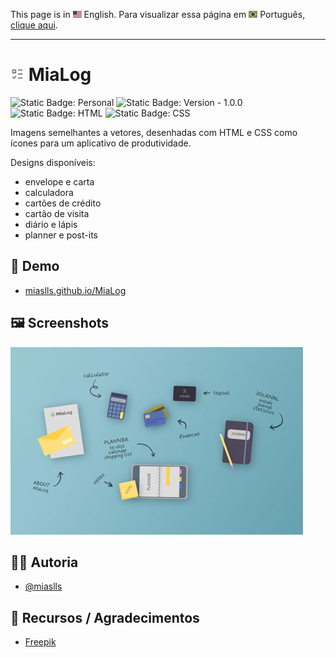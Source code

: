 This page is in <img src="assets/img/flag-en.png" width="14" alt="English"> English.
Para visualizar essa página em <img src="assets/img/flag-pt-br.png" width="14" alt="Português"> Português, [clique aqui](./README-ptbr.md).

---

# <img src="assets/img/logo.png" width="22" alt="Project logo"> MiaLog

![Static Badge: Personal](https://img.shields.io/badge/personal-mediumpurple)
![Static Badge: Version - 1.0.0](https://img.shields.io/badge/version-1.0.0-green)
![Static Badge: HTML](https://img.shields.io/badge/HTML-5a5a5a?logo=html5)
![Static Badge: CSS](https://img.shields.io/badge/CSS-5a5a5a?logo=css3)

Imagens semelhantes a vetores, desenhadas com HTML e CSS como ícones para um aplicativo de produtividade.

Designs disponíveis:

- envelope e carta
- calculadora
- cartões de crédito
- cartão de visita
- diário e lápis
- planner e post-its

## 🔗 Demo

- [miaslls.github.io/MiaLog](http://miaslls.github.io/MiaLog/)

## 🖼️ Screenshots

[<img src="assets/img/thumb.jpg" alt="MiaLog App Screenshot">](assets/img/screenshot.jpg)

## 👩‍💻 Autoria

- [@miaslls](https://www.github.com/miaslls)

## 🫶 Recursos / Agradecimentos

- [Freepik](https://freepik.com)
